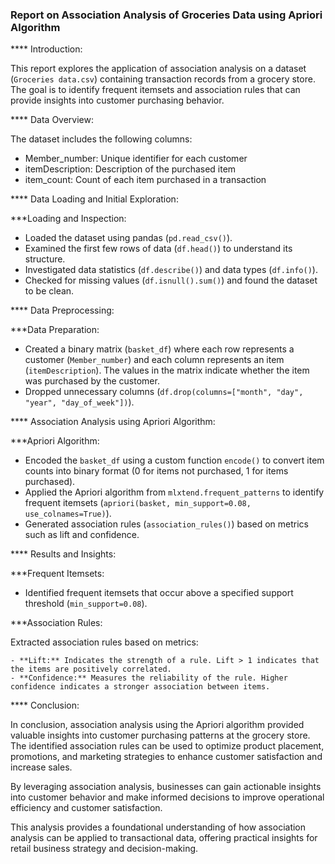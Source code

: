 ### Report on Association Analysis of Groceries Data using Apriori Algorithm

**** Introduction:

This report explores the application of association analysis on a dataset (`Groceries data.csv`) containing transaction records from a grocery store. The goal is to 
identify frequent itemsets and association rules that can provide insights into customer purchasing behavior.

**** Data Overview:

The dataset includes the following columns:

- Member_number: Unique identifier for each customer
- itemDescription: Description of the purchased item
- item_count: Count of each item purchased in a transaction

**** Data Loading and Initial Exploration:

  ***Loading and Inspection:
  
  - Loaded the dataset using pandas (`pd.read_csv()`).
  - Examined the first few rows of data (`df.head()`) to understand its structure.
  - Investigated data statistics (`df.describe()`) and data types (`df.info()`).
  - Checked for missing values (`df.isnull().sum()`) and found the dataset to be clean.

**** Data Preprocessing:

  ***Data Preparation:
  
  - Created a binary matrix (`basket_df`) where each row represents a customer (`Member_number`) and each column represents an item (`itemDescription`). The values in the
    matrix indicate whether the item was purchased by the customer.
  - Dropped unnecessary columns (`df.drop(columns=["month", "day", "year", "day_of_week"])`).

**** Association Analysis using Apriori Algorithm:

  ***Apriori Algorithm:
  
  - Encoded the `basket_df` using a custom function `encode()` to convert item counts into binary format (0 for items not purchased, 1 for items purchased).
  - Applied the Apriori algorithm from `mlxtend.frequent_patterns` to identify frequent itemsets (`apriori(basket, min_support=0.08, use_colnames=True)`).
  - Generated association rules (`association_rules()`) based on metrics such as lift and confidence.

**** Results and Insights:

  ***Frequent Itemsets:
  
  - Identified frequent itemsets that occur above a specified support threshold (`min_support=0.08`).

   ***Association Rules:
   
   Extracted association rules based on metrics:
   
    - **Lift:** Indicates the strength of a rule. Lift > 1 indicates that the items are positively correlated.
    - **Confidence:** Measures the reliability of the rule. Higher confidence indicates a stronger association between items.

**** Conclusion:

In conclusion, association analysis using the Apriori algorithm provided valuable insights into customer purchasing patterns at the grocery store. The identified 
association rules can be used to optimize product placement, promotions, and marketing strategies to enhance customer satisfaction and increase sales.

By leveraging association analysis, businesses can gain actionable insights into customer behavior and make informed decisions to improve operational efficiency and 
customer satisfaction.

This analysis provides a foundational understanding of how association analysis can be applied to transactional data, offering practical insights for retail business 
strategy and decision-making.

